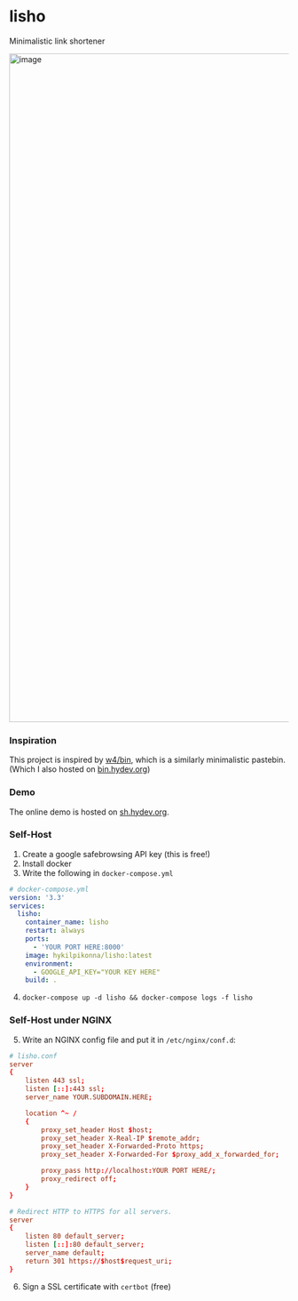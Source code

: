 # lisho
Minimalistic link shortener

<img width="1203" alt="image" src="https://user-images.githubusercontent.com/22280294/184730694-a8c3da2f-abce-45b3-89c0-41769fb4794c.png">

### Inspiration

This project is inspired by [w4/bin](https://github.com/w4/bin), which is a similarly minimalistic pastebin. (Which I also hosted on [bin.hydev.org](https://bin.hydev.org))

### Demo

The online demo is hosted on [sh.hydev.org](https://sh.hydev.org).

### Self-Host

1. Create a google safebrowsing API key (this is free!)
2. Install docker
3. Write the following in `docker-compose.yml`

```docker-compose.yml
# docker-compose.yml
version: '3.3'
services:
  lisho:
    container_name: lisho
    restart: always
    ports:
      - 'YOUR PORT HERE:8000'
    image: hykilpikonna/lisho:latest
    environment:
      - GOOGLE_API_KEY="YOUR KEY HERE"
    build: .
```

4. `docker-compose up -d lisho && docker-compose logs -f lisho`

### Self-Host under NGINX

5. Write an NGINX config file and put it in `/etc/nginx/conf.d`:

```nginx.conf
# lisho.conf
server
{
    listen 443 ssl;
    listen [::]:443 ssl;
    server_name YOUR.SUBDOMAIN.HERE;

    location ^~ /
    {
        proxy_set_header Host $host;
        proxy_set_header X-Real-IP $remote_addr;
        proxy_set_header X-Forwarded-Proto https;
        proxy_set_header X-Forwarded-For $proxy_add_x_forwarded_for;

        proxy_pass http://localhost:YOUR PORT HERE/;
        proxy_redirect off;
    }
}

# Redirect HTTP to HTTPS for all servers.
server
{
    listen 80 default_server;
    listen [::]:80 default_server;
    server_name default;
    return 301 https://$host$request_uri;
}
```

6. Sign a SSL certificate with `certbot` (free)
